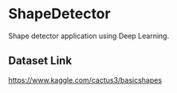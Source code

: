 # ShapeDetector
Shape detector application using Deep Learning.

## Dataset Link
https://www.kaggle.com/cactus3/basicshapes
